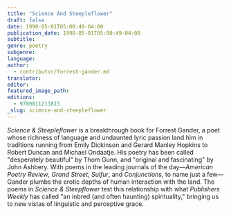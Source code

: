 ```yaml
---
title: "Science And Steepleflower"
draft: false
date: 1998-05-01T05:00:49-04:00
publication_date: 1998-05-01T05:00:49-04:00
subtitle:
genre: poetry
subgenre:
language:
author:
  - contributor/forrest-gander.md
translator:
editor:
featured_image_path:
editions:
  - 9780811213813
_slug: science-and-steepleflower
---
```


_Science & Steepleflower_ is a breakthrough book for Forrest Gander, a poet whose richness of language and undaunted lyric passion land him in traditions running from Emily Dickinson and Gerard Manley Hopkins to Robert Duncan and Michael Ondaatje. His poetry has been called "desperately beautiful" by Thom Gunn, and "original and fascinating" by John Ashbery. With poems in the leading journals of the day––_American Poetry Review_, _Grand Street_, _Sulfur_, and _Conjunctions_, to name just a few––Gander plumbs the erotic depths of human interaction with the land. The poems in _Science & Steepflower_ test this relationship with what _Publishers Weekly_ has called "an inbred (and often haunting) spirituality," bringing us to new vistas of linguistic and perceptive grace.

